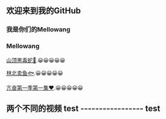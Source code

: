 ## 欢迎来到我的GitHub 
   ### 我是你们的Mellowang

### Mellowang

[山顶黑毒蛇🐍](http://mellowang-videos.oss-accelerate.aliyuncs.com/%E8%A7%86%E9%A2%91/%E5%B1%B1%E9%A0%82%E9%BB%91%E6%AF%92%E8%9B%87.mp4?OSSAccessKeyId=LTAI5tSoG4WWvqfvZeDDZz7k&Expires=1646485052&Signature=SUcSgt6P55vL%2Bz41yzVV2KkEsMQ%3D).😀😀😀😀😀

[林北卖鱼🐟](http://mellowang-videos.oss-accelerate.aliyuncs.com/%E8%A7%86%E9%A2%91/%E7%8E%8B%E9%9B%B7%E7%9B%B4%E6%92%AD%20_%20%E5%8D%96%E9%B1%BC%E5%93%A5%20_%20%E7%8E%8B%E9%9B%B7%E5%8D%96%E6%B5%B7%E9%B2%9C%E5%BF%83%E9%85%B8%E5%8F%B2%204.25%20%E5%8F%AA%E6%98%AF%E7%BD%97%E6%B1%89%E9%B1%BC%E5%90%97_%20%E9%B3%95%E9%B1%BC%E6%9C%89%E9%B1%BC%E5%A4%B4%E5%8D%96%E5%90%97_%20%E6%9E%97%E5%8C%97%E8%B7%9F%E4%BD%A0.mp4?OSSAccessKeyId=LTAI5tSoG4WWvqfvZeDDZz7k&Expires=1646566311&Signature=OGjkrNgL6vLfd6iWmYAoRcFSOQo%3D).😀😀😀😀😀

[亢奋第一季第一集❤](http://mellowang-videos.oss-accelerate.aliyuncs.com/%E8%A7%86%E9%A2%91/%E4%BA%A2%E5%A5%8B.S02E01.mp4?OSSAccessKeyId=LTAI5tSoG4WWvqfvZeDDZz7k&Expires=1646566487&Signature=qjglSZUhwfmEIuzWVCwvqwDYE34%3D).😀😀😀😀😀

## 两个不同的视频 test  ----------------- test
